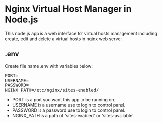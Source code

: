 <h1>Nginx Virtual Host Manager in Node.js</h1>
<p>
This node.js app is a web interface for virtual hosts management including create, edit and delete a virtual hosts in nginx web server.
</p>
<h2>.env</h2>
<p>Create file name .env with variables below:</p>
<pre>
PORT=
USERNAME=
PASSWORD=
NGINX_PATH=/etc/nginx/sites-enabled/
</pre>
<ul>
    <li>PORT is a port you want this app to be running on.</li>
    <li>USERNAME is a username use to login to control panel.</li>
    <li>PASSWORD is a password use to login to control panel.</li>
    <li>NGINX_PATH is a path of 'sites-enabled' or 'sites-available'.</li>
</ul>